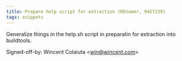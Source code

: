 ```yaml
---
title: Prepare help script for extraction (REnamer, 9457239)
tags: snippets
---
```


Generalize things in the help.sh script in preparatin for extraction into buildtools.

Signed-off-by: Wincent Colaiuta &lt;win@wincent.com&gt;

